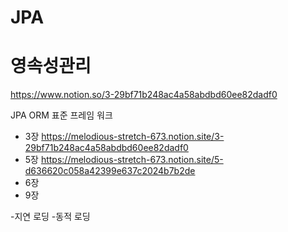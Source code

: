 # JPA




# 영속성관리
https://www.notion.so/3-29bf71b248ac4a58abdbd60ee82dadf0




JPA ORM 표준 프레임 워크 
- 3장
https://melodious-stretch-673.notion.site/3-29bf71b248ac4a58abdbd60ee82dadf0
- 5장
https://melodious-stretch-673.notion.site/5-d636620c058a42399e637c2024b7b2de
- 6장
- 9장



-지연 로딩
-동적 로딩


